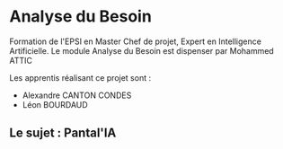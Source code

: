 # Analyse du Besoin
Formation de l'EPSI en Master Chef de projet, Expert en Intelligence Artificielle.
Le module Analyse du Besoin est dispenser par Mohammed ATTIC

Les apprentis réalisant ce projet sont :
- Alexandre CANTON CONDES
- Léon BOURDAUD

## Le sujet : Pantal'IA


